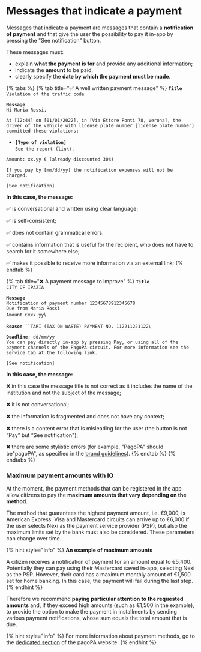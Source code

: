 # Messages that indicate a payment

Messages that indicate a payment are messages that contain a **notification of payment** and that give the user the possibility to pay it in-app by pressing the "See notification" button.

These messages must:

* explain **what the payment is for** and provide any additional information;
* indicate the **amount** to be paid;
* clearly specify the **date by which the payment must be made**.

{% tabs %}
{% tab title="✅ A well written payment message" %}
**`Title`**  
`Violation of the traffic code`

**`Message`**  
`Hi Maria Rossi,`

`At [12:44] on [01/01/2022], in [Via Ettore Ponti 78, Verona], the driver of the vehicle with license plate number [license plate number] committed these violations:`

* **`[Type of violation]`**  
`See the report (link).`

`Amount: xx.yy € (already discounted 30%)`

`If you pay by [mm/dd/yy] the notification expenses will not be charged.`

`[See notification]`

**In this case, the message:**

✅ is conversational and written using clear language;

✅ is self-consistent;

✅ does not contain grammatical errors.

✅ contains information that is useful for the recipient, who does not have to search for it somewhere else;

✅ makes it possible to receive more information via an external link;
{% endtab %}

{% tab title="❌ A payment message to improve" %}
**`Title`**  
`CITY OF IPAZIA`

**`Message`**  
`Notification of payment number 12345678912345678`  
`Due from Maria Rossi`  
`Amount €xxx.yy`\\

**`Reason`**` ``TARI (TAX ON WASTE) PAYMENT NO. 112211221122`\\

**`Deadline`**`: dd/mm/yy`  
`You can pay directly in-app by pressing Pay, or using all of the payment channels of the PagoPA circuit. For more information see the service tab at the following link.` 

`[See notification]`

**In this case, the message:**

❌ in this case the message title is not correct as it includes the name of the institution and not the subject of the message;

❌ it is not conversational;

❌ the information is fragmented and does not have any context;

❌ there is a content error that is misleading for the user (the button is not “Pay” but “See notification");

❌ there are some stylistic errors (for example, "PagoPA" should be"pagoPA", as specified in the [brand guidelines](http://127.0.0.1:5000/s/8phwN5u2QXllSKsqBjQU/specifiche-tecniche/il-logo-pagopa)).
{% endtab %}
{% endtabs %}

### Maximum payment amounts with IO

At the moment, the payment methods that can be registered in the app allow citizens to pay the **maximum amounts that vary depending on the method**. 

The method that guarantees the highest payment amount, i.e. €9,000, is American Express. Visa and Mastercard circuits can arrive up to €6,000 if the user selects Nexi as the payment service provider (PSP), but also the maximum limits set by the bank must also be considered. These parameters can change over time.

{% hint style="info" %}
**An example of maximum amounts** 

A citizen receives a notification of payment for an amount equal to €5,400. Potentially they can pay using their Mastercard saved in-app, selecting Nexi as the PSP. However, their card has a maximum monthly amount of €1,500 set for home banking. In this case, the payment will fail during the last step.
{% endhint %}

Therefore we recommend **paying particular attention to the requested amounts** and, if they exceed high amounts (such as €1,500 in the example), to provide the option to make the payment in installments by sending various payment notifications, whose sum equals the total amount that is due. 

{% hint style="info" %}
For more information about payment methods, go to the [dedicated section](https://www.pagopa.gov.it/it/cittadini/trasparenza-costi/) of the pagoPA website.
{% endhint %}